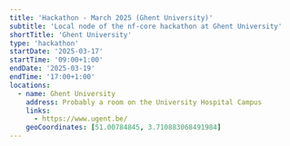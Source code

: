 ```yaml
---
title: 'Hackathon - March 2025 (Ghent University)'
subtitle: 'Local node of the nf-core hackathon at Ghent University'
shortTitle: 'Ghent University'
type: 'hackathon'
startDate: '2025-03-17'
startTime: '09:00+1:00'
endDate: '2025-03-19'
endTime: '17:00+1:00'
locations:
  - name: Ghent University
    address: Probably a room on the University Hospital Campus
    links:
      - https://www.ugent.be/
    geoCoordinates: [51.00784845, 3.710883068491984]
---
```

